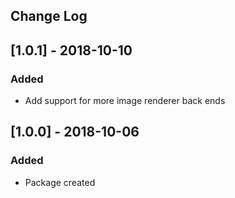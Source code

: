 ## Change Log

## [1.0.1] - 2018-10-10
### Added
- Add support for more image renderer back ends

## [1.0.0] - 2018-10-06
### Added
- Package created
